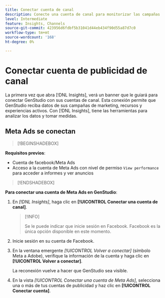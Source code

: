 ```yaml
---
title: Conectar cuenta de canal
description: Conecte una cuenta de canal para monitorizar las campañas de marketing y el rendimiento de los recursos de GenStudio.
level: Intermediate
feature: Insights, Channels
source-git-commit: 423956d6fdbf5b31041d44eb434f90d55a87d7c0
workflow-type: tm+mt
source-wordcount: '168'
ht-degree: 0%

---
```



# Conectar cuenta de publicidad de canal

La primera vez que abra [!DNL Insights], verá un banner que le guiará para conectar GenStudio con sus cuentas de canal. Esta conexión permite que GenStudio reciba datos de sus campañas de marketing, recursos y experiencias activos. Con [!DNL Insights], tiene las herramientas para analizar los datos y tomar medidas.

<!-- May need some assurance here that their data is safe. -->

## Meta Ads se conectan

>[!BEGINSHADEBOX]

**Requisitos previos**:

- Cuenta de facebook/Meta Ads
- Acceso a la cuenta de Meta Ads con nivel de permiso `View performance` para acceder a informes y ver anuncios

>[!ENDSHADEBOX]

**Para conectar una cuenta de Meta Ads en GenStudio**:

1. En _[!DNL Insights]_, haga clic en **[!UICONTROL Conectar una cuenta de canal]**.

   >[!INFO]
   >
   >Se le puede indicar que inicie sesión en Facebook. Facebook es la única opción disponible en este momento.

1. Inicie sesión en su cuenta de Facebook.

1. En la ventana emergente _[!UICONTROL Volver a conectar]_ (símbolo Meta a Adobe), verifique la información de la cuenta y haga clic en **[!UICONTROL Volver a conectar]**.

   La reconexión vuelve a hacer que GenStudio sea visible.

1. En la vista _[!UICONTROL Conectar una cuenta de Meta Ads]_, selecciona una o más de tus cuentas de publicidad y haz clic en **[!UICONTROL Conectar cuenta]**.

<!--
>[!INFO]
>
>You may receive an error if you previously enrolled the channel account with GenStudio.

The new user experience shows a banner to connect an account. There is not option to connect yet after you have one connection.
-->
